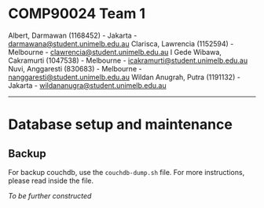 # COMP90024 Team 1

Albert, Darmawan (1168452) - Jakarta - darmawana@student.unimelb.edu.au
Clarisca, Lawrencia (1152594) - Melbourne - clawrencia@student.unimelb.edu.au
I Gede Wibawa, Cakramurti (1047538) - Melbourne - icakramurti@student.unimelb.edu.au
Nuvi, Anggaresti (830683) - Melbourne - nanggaresti@student.unimelb.edu.au
Wildan Anugrah, Putra (1191132) - Jakarta - wildananugra@student.unimelb.edu.au

-------------------------------------

# Database setup and maintenance
## Backup
For backup couchdb, use the `couchdb-dump.sh` file. For more instructions, please read inside the file.

*To be further constructed*